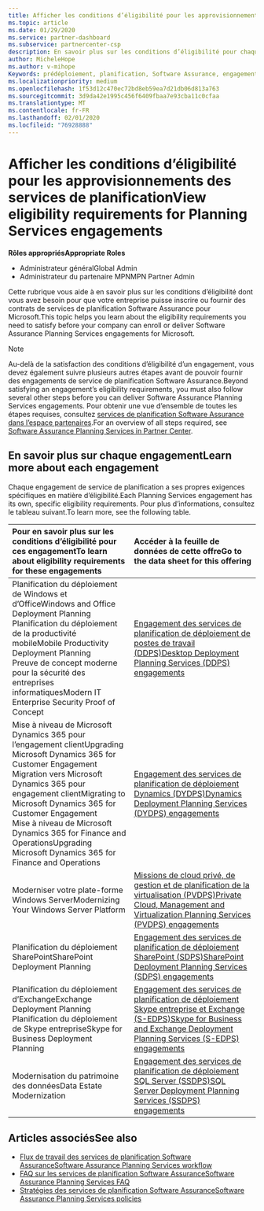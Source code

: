 ```yaml
---
title: Afficher les conditions d’éligibilité pour les approvisionnements de services de planification | Espace partenaires
ms.topic: article
ms.date: 01/29/2020
ms.service: partner-dashboard
ms.subservice: partnercenter-csp
description: En savoir plus sur les conditions d’éligibilité pour chaque engagement de service de planification Software assurance qu’une société souhaite offrir aux clients d’entreprise.
author: MicheleHope
ms.author: v-mihope
Keywords: prédéploiement, planification, Software Assurance, engagement, exigences, éligibilité, offre
ms.localizationpriority: medium
ms.openlocfilehash: 1f53d12c470ec72bd8eb59ea7d21db06d813a763
ms.sourcegitcommit: 3d9da42e1995c456f6409fbaa7e93cba11c0cfaa
ms.translationtype: MT
ms.contentlocale: fr-FR
ms.lasthandoff: 02/01/2020
ms.locfileid: "76928888"
---
```

# <a name="view-eligibility-requirements-for-planning-services-engagements"></a><span data-ttu-id="61606-104">Afficher les conditions d’éligibilité pour les approvisionnements des services de planification</span><span class="sxs-lookup"><span data-stu-id="61606-104">View eligibility requirements for Planning Services engagements</span></span>

<span data-ttu-id="61606-105">**Rôles appropriés**</span><span class="sxs-lookup"><span data-stu-id="61606-105">**Appropriate Roles**</span></span>

- <span data-ttu-id="61606-106">Administrateur général</span><span class="sxs-lookup"><span data-stu-id="61606-106">Global Admin</span></span>
- <span data-ttu-id="61606-107">Administrateur du partenaire MPN</span><span class="sxs-lookup"><span data-stu-id="61606-107">MPN Partner Admin</span></span>

<span data-ttu-id="61606-108">Cette rubrique vous aide à en savoir plus sur les conditions d’éligibilité dont vous avez besoin pour que votre entreprise puisse inscrire ou fournir des contrats de services de planification Software Assurance pour Microsoft.</span><span class="sxs-lookup"><span data-stu-id="61606-108">This topic helps you learn about the eligibility requirements you need to satisfy before your company can enroll or deliver Software Assurance Planning Services engagements for Microsoft.</span></span>

>[!NOTE]
> <span data-ttu-id="61606-109">Au-delà de la satisfaction des conditions d’éligibilité d’un engagement, vous devez également suivre plusieurs autres étapes avant de pouvoir fournir des engagements de service de planification Software Assurance.</span><span class="sxs-lookup"><span data-stu-id="61606-109">Beyond satisfying an engagement’s eligibility requirements, you must also follow several other steps before you can deliver Software Assurance Planning Services engagements.</span></span> <span data-ttu-id="61606-110">Pour obtenir une vue d’ensemble de toutes les étapes requises, consultez [services de planification Software Assurance dans l’espace partenaires](software-assurance-dps.md).</span><span class="sxs-lookup"><span data-stu-id="61606-110">For an overview of all steps required, see [Software Assurance Planning Services in Partner Center](software-assurance-dps.md).</span></span>

## <a name="learn-more-about-each-engagement"></a><span data-ttu-id="61606-111">En savoir plus sur chaque engagement</span><span class="sxs-lookup"><span data-stu-id="61606-111">Learn more about each engagement</span></span>

<span data-ttu-id="61606-112">Chaque engagement de service de planification a ses propres exigences spécifiques en matière d’éligibilité.</span><span class="sxs-lookup"><span data-stu-id="61606-112">Each Planning Services engagement has its own, specific eligibility requirements.</span></span> <span data-ttu-id="61606-113">Pour plus d’informations, consultez le tableau suivant.</span><span class="sxs-lookup"><span data-stu-id="61606-113">To learn more, see the following table.</span></span>

|<span data-ttu-id="61606-114">**Pour en savoir plus sur les conditions d’éligibilité pour ces engagement**</span><span class="sxs-lookup"><span data-stu-id="61606-114">**To learn about eligibility requirements for these engagements**</span></span>   |<span data-ttu-id="61606-115">**Accéder à la feuille de données de cette offre**</span><span class="sxs-lookup"><span data-stu-id="61606-115">**Go to the data sheet for this offering**</span></span>  |
|:------------------------------------|:------------------|
| <span data-ttu-id="61606-116">Planification du déploiement de Windows et d’Office</span><span class="sxs-lookup"><span data-stu-id="61606-116">Windows and Office Deployment Planning</span></span><br> <span data-ttu-id="61606-117">Planification du déploiement de la productivité mobile</span><span class="sxs-lookup"><span data-stu-id="61606-117">Mobile Productivity Deployment Planning</span></span><br> <span data-ttu-id="61606-118">Preuve de concept moderne pour la sécurité des entreprises informatiques</span><span class="sxs-lookup"><span data-stu-id="61606-118">Modern IT Enterprise Security Proof of Concept</span></span></br>  | [<span data-ttu-id="61606-119">Engagement des services de planification de déploiement de postes de travail (DDPS)</span><span class="sxs-lookup"><span data-stu-id="61606-119">Desktop Deployment Planning Services (DDPS) engagements</span></span>](https://go.microsoft.com/fwlink/?linkid=2116072) |
| <span data-ttu-id="61606-120">Mise à niveau de Microsoft Dynamics 365 pour l’engagement client</span><span class="sxs-lookup"><span data-stu-id="61606-120">Upgrading Microsoft Dynamics 365 for Customer Engagement</span></span><br> <span data-ttu-id="61606-121">Migration vers Microsoft Dynamics 365 pour engagement client</span><span class="sxs-lookup"><span data-stu-id="61606-121">Migrating to Microsoft Dynamics 365 for Customer Engagement</span></span><br> <span data-ttu-id="61606-122">Mise à niveau de Microsoft Dynamics 365 for Finance and Operations</span><span class="sxs-lookup"><span data-stu-id="61606-122">Upgrading Microsoft Dynamics 365 for Finance and Operations</span></span></br>  | [<span data-ttu-id="61606-123">Engagement des services de planification de déploiement Dynamics (DYDPS)</span><span class="sxs-lookup"><span data-stu-id="61606-123">Dynamics Deployment Planning Services (DYDPS) engagements</span></span>](https://go.microsoft.com/fwlink/?linkid=2116073)  |
| <span data-ttu-id="61606-124">Moderniser votre plate-forme Windows Server</span><span class="sxs-lookup"><span data-stu-id="61606-124">Modernizing Your Windows Server Platform</span></span> | [<span data-ttu-id="61606-125">Missions de cloud privé, de gestion et de planification de la virtualisation (PVDPS)</span><span class="sxs-lookup"><span data-stu-id="61606-125">Private Cloud, Management and Virtualization Planning Services (PVDPS) engagements</span></span>](https://go.microsoft.com/fwlink/?linkid=2115982) |
| <span data-ttu-id="61606-126">Planification du déploiement SharePoint</span><span class="sxs-lookup"><span data-stu-id="61606-126">SharePoint Deployment Planning</span></span>   | [<span data-ttu-id="61606-127">Engagement des services de planification de déploiement SharePoint (SDPS)</span><span class="sxs-lookup"><span data-stu-id="61606-127">SharePoint Deployment Planning Services (SDPS) engagements</span></span>](https://go.microsoft.com/fwlink/?linkid=2116074)  |
| <span data-ttu-id="61606-128">Planification du déploiement d’Exchange</span><span class="sxs-lookup"><span data-stu-id="61606-128">Exchange Deployment Planning</span></span><br> <span data-ttu-id="61606-129">Planification du déploiement de Skype entreprise</span><span class="sxs-lookup"><span data-stu-id="61606-129">Skype for Business Deployment Planning</span></span></br>  | [<span data-ttu-id="61606-130">Engagement des services de planification de déploiement Skype entreprise et Exchange (S-EDPS)</span><span class="sxs-lookup"><span data-stu-id="61606-130">Skype for Business and Exchange Deployment Planning Services (S-EDPS) engagements</span></span>](https://go.microsoft.com/fwlink/?linkid=2116075)  |
| <span data-ttu-id="61606-131">Modernisation du patrimoine des données</span><span class="sxs-lookup"><span data-stu-id="61606-131">Data Estate Modernization</span></span>  | [<span data-ttu-id="61606-132">Engagement des services de planification de déploiement SQL Server (SSDPS)</span><span class="sxs-lookup"><span data-stu-id="61606-132">SQL Server Deployment Planning Services (SSDPS) engagements</span></span>](https://go.microsoft.com/fwlink/?linkid=2116076)  |

## <a name="see-also"></a><span data-ttu-id="61606-133">Articles associés</span><span class="sxs-lookup"><span data-stu-id="61606-133">See also</span></span>

- [<span data-ttu-id="61606-134">Flux de travail des services de planification Software Assurance</span><span class="sxs-lookup"><span data-stu-id="61606-134">Software Assurance Planning Services workflow</span></span>](https://go.microsoft.com/fwlink/?linkid=2115983)
- [<span data-ttu-id="61606-135">FAQ sur les services de planification Software Assurance</span><span class="sxs-lookup"><span data-stu-id="61606-135">Software Assurance Planning Services FAQ</span></span>](https://go.microsoft.com/fwlink/?linkid=2116077)
- [<span data-ttu-id="61606-136">Stratégies des services de planification Software Assurance</span><span class="sxs-lookup"><span data-stu-id="61606-136">Software Assurance Planning Services policies</span></span>](https://go.microsoft.com/fwlink/?linkid=2115984)
